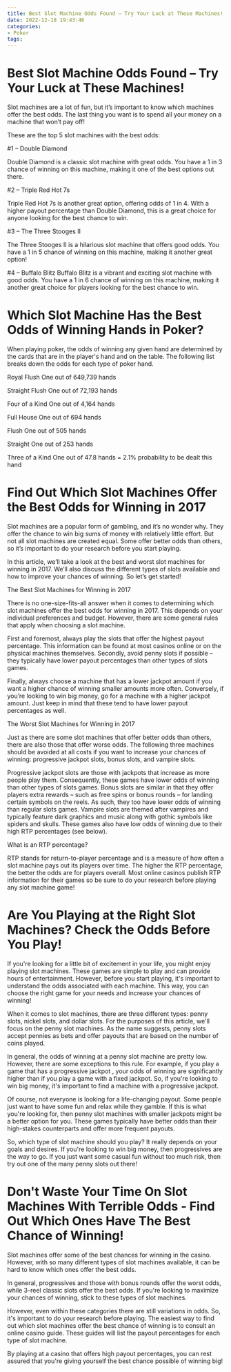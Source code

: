 ```yaml
---
title: Best Slot Machine Odds Found – Try Your Luck at These Machines!
date: 2022-12-18 19:43:46
categories:
- Poker
tags:
---
```



#  Best Slot Machine Odds Found – Try Your Luck at These Machines!

Slot machines are a lot of fun, but it’s important to know which machines offer the best odds. The last thing you want is to spend all your money on a machine that won’t pay off!

These are the top 5 slot machines with the best odds:

#1 – Double Diamond

Double Diamond is a classic slot machine with great odds. You have a 1 in 3 chance of winning on this machine, making it one of the best options out there.

#2 – Triple Red Hot 7s

Triple Red Hot 7s is another great option, offering odds of 1 in 4. With a higher payout percentage than Double Diamond, this is a great choice for anyone looking for the best chance to win.

#3 – The Three Stooges II

The Three Stooges II is a hilarious slot machine that offers good odds. You have a 1 in 5 chance of winning on this machine, making it another great option!

#4 – Buffalo Blitz
Buffalo Blitz is a vibrant and exciting slot machine with good odds. You have a 1 in 6 chance of winning on this machine, making it another great choice for players looking for the best chance to win.

#  Which Slot Machine Has the Best Odds of Winning Hands in Poker?

When playing poker, the odds of winning any given hand are determined by the cards that are in the player's hand and on the table. The following list breaks down the odds for each type of poker hand.

Royal Flush 
One out of 649,739 hands 

Straight Flush 
One out of 72,193 hands 

Four of a Kind 
One out of 4,164 hands 

Full House 
One out of 694 hands 

Flush 
One out of 505 hands 

Straight 
One out of 253 hands 

Three of a Kind 
One out of 47.8 hands 
= 2.1% probability to be dealt this hand



#  Find Out Which Slot Machines Offer the Best Odds for Winning in 2017

Slot machines are a popular form of gambling, and it’s no wonder why. They offer the chance to win big sums of money with relatively little effort. But not all slot machines are created equal. Some offer better odds than others, so it’s important to do your research before you start playing.

In this article, we’ll take a look at the best and worst slot machines for winning in 2017. We’ll also discuss the different types of slots available and how to improve your chances of winning. So let’s get started!

The Best Slot Machines for Winning in 2017

There is no one-size-fits-all answer when it comes to determining which slot machines offer the best odds for winning in 2017. This depends on your individual preferences and budget. However, there are some general rules that apply when choosing a slot machine.

First and foremost, always play the slots that offer the highest payout percentage. This information can be found at most casinos online or on the physical machines themselves. Secondly, avoid penny slots if possible – they typically have lower payout percentages than other types of slots games.

Finally, always choose a machine that has a lower jackpot amount if you want a higher chance of winning smaller amounts more often. Conversely, if you’re looking to win big money, go for a machine with a higher jackpot amount. Just keep in mind that these tend to have lower payout percentages as well.

The Worst Slot Machines for Winning in 2017

Just as there are some slot machines that offer better odds than others, there are also those that offer worse odds. The following three machines should be avoided at all costs if you want to increase your chances of winning: progressive jackpot slots, bonus slots, and vampire slots.

Progressive jackpot slots are those with jackpots that increase as more people play them. Consequently, these games have lower odds of winning than other types of slots games. Bonus slots are similar in that they offer players extra rewards – such as free spins or bonus rounds – for landing certain symbols on the reels. As such, they too have lower odds of winning than regular slots games. Vampire slots are themed after vampires and typically feature dark graphics and music along with gothic symbols like spiders and skulls. These games also have low odds of winning due to their high RTP percentages (see below).

What is an RTP percentage?

RTP stands for return-to-player percentage and is a measure of how often a slot machine pays out its players over time. The higher the RTP percentage, the better the odds are for players overall. Most online casinos publish RTP information for their games so be sure to do your research before playing any slot machine game!

#  Are You Playing at the Right Slot Machines? Check the Odds Before You Play!

If you're looking for a little bit of excitement in your life, you might enjoy playing slot machines. These games are simple to play and can provide hours of entertainment. However, before you start playing, it's important to understand the odds associated with each machine. This way, you can choose the right game for your needs and increase your chances of winning!

When it comes to slot machines, there are three different types: penny slots, nickel slots, and dollar slots. For the purposes of this article, we'll focus on the penny slot machines. As the name suggests, penny slots accept pennies as bets and offer payouts that are based on the number of coins played.

In general, the odds of winning at a penny slot machine are pretty low. However, there are some exceptions to this rule. For example, if you play a game that has a progressive jackpot , your odds of winning are significantly higher than if you play a game with a fixed jackpot. So, if you're looking to win big money, it's important to find a machine with a progressive jackpot.

Of course, not everyone is looking for a life-changing payout. Some people just want to have some fun and relax while they gamble. If this is what you're looking for, then penny slot machines with smaller jackpots might be a better option for you. These games typically have better odds than their high-stakes counterparts and offer more frequent payouts.

So, which type of slot machine should you play? It really depends on your goals and desires. If you're looking to win big money, then progressives are the way to go. If you just want some casual fun without too much risk, then try out one of the many penny slots out there!

#  Don't Waste Your Time On Slot Machines With Terrible Odds - Find Out Which Ones Have The Best Chance of Winning!

Slot machines offer some of the best chances for winning in the casino. However, with so many different types of slot machines available, it can be hard to know which ones offer the best odds.

In general, progressives and those with bonus rounds offer the worst odds, while 3-reel classic slots offer the best odds. If you're looking to maximize your chances of winning, stick to these types of slot machines.

However, even within these categories there are still variations in odds. So, it's important to do your research before playing. The easiest way to find out which slot machines offer the best chance of winning is to consult an online casino guide. These guides will list the payout percentages for each type of slot machine.

By playing at a casino that offers high payout percentages, you can rest assured that you're giving yourself the best chance possible of winning big!